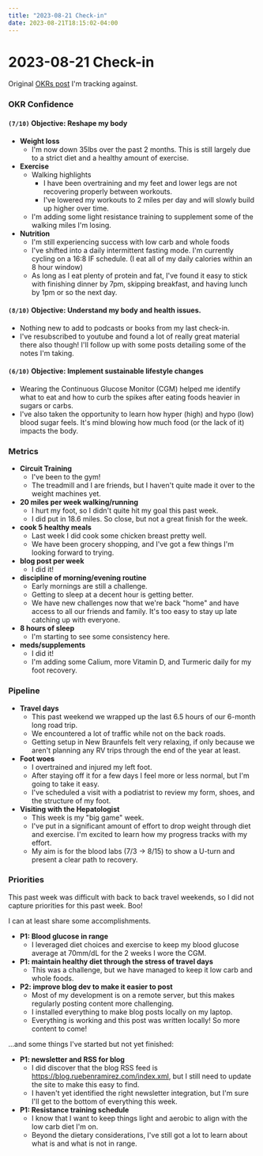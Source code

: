 ```yaml
---
title: "2023-08-21 Check-in"
date: 2023-08-21T18:15:02-04:00
---
```


# 2023-08-21 Check-in

Original [OKRs post](/posts/okr-grids-for-health/) I'm tracking against.


### OKR Confidence

#### `(7/10)` Objective: Reshape my body
  - **Weight loss**
    - I'm now down 35lbs over the past 2 months.  This is still largely due to a strict diet and a healthy amount of exercise.
  - **Exercise**
    - Walking highlights
      - I have been overtraining and my feet and lower legs are not recovering properly between workouts.
      - I've lowered my workouts to 2 miles per day and will slowly build up higher over time.
    - I'm adding some light resistance training to supplement some of the walking miles I'm losing.
  - **Nutrition**
    - I'm still experiencing success with low carb and whole foods
    - I've shifted into a daily intermittent fasting mode.  I'm currently cycling on a 16:8 IF schedule.  (I eat all of my daily calories within an 8 hour window)
    - As long as I eat plenty of protein and fat, I've found it easy to stick with finishing dinner by 7pm, skipping breakfast, and having lunch by 1pm or so the next day.

#### `(8/10)` Objective: Understand my body and health issues.
  - Nothing new to add to podcasts or books from my last check-in.
  - I've resubscribed to youtube and found a lot of really great material there also though!  I'll follow up with some posts detailing some of the notes I'm taking.

#### `(6/10)` Objective: Implement sustainable lifestyle changes
  - Wearing the Continuous Glucose Monitor (CGM) helped me identify what to eat and how to curb the spikes after eating foods heavier in sugars or carbs.
  - I've also taken the opportunity to learn how hyper (high) and hypo (low) blood sugar feels.  It's mind blowing how much food (or the lack of it) impacts the body.


### Metrics

- <span class="metric-red">**Circuit Training**</span>
  - I've been to the gym!
  - The treadmill and I are friends, but I haven't quite made it over to the weight machines yet.
- <span class="metric-yellow">**20 miles per week walking/running**</span>
  - I hurt my foot, so I didn't quite hit my goal this past week.
  - I did put in 18.6 miles.  So close, but not a great finish for the week.
- <span class="metric-yellow">**cook 5 healthy meals**</span>
  - Last week I did cook some chicken breast pretty well.
  - We have been grocery shopping, and I've got a few things I'm looking forward to trying.
- <span class="metric-green">**blog post per week**</span>
  - I did it!
- <span class="metric-yellow">**discipline of morning/evening routine**</span>
  - Early mornings are still a challenge.
  - Getting to sleep at a decent hour is getting better.
  - We have new challenges now that we're back "home" and have access to all our friends and family.  It's too easy to stay up late catching up with everyone.
- <span class="metric-green">**8 hours of sleep**</span>
  - I'm starting to see some consistency here.
- <span class="metric-green">**meds/supplements**</span>
  - I did it!
  - I'm adding some Calium, more Vitamin D, and Turmeric daily for my foot recovery.

### Pipeline

- **Travel days**
  - This past weekend we wrapped up the last 6.5 hours of our 6-month long road trip.
  - We encountered a lot of traffic while not on the back roads.
  - Getting setup in New Braunfels felt very relaxing, if only because we aren't planning any RV trips through the end of the year at least.
- **Foot woes**
  - I overtrained and injured my left foot.
  - After staying off it for a few days I feel more or less normal, but I'm going to take it easy.
  - I've scheduled a visit with a podiatrist to review my form, shoes, and the structure of my foot.
- **Visiting with the Hepatologist**
  - This week is my "big game" week.
  - I've put in a significant amount of effort to drop weight through diet and exercise.  I'm excited to learn how my progress tracks with my effort.
  - My aim is for the blood labs (7/3 -> 8/15) to show a U-turn and present a clear path to recovery.

### Priorities

This past week was difficult with back to back travel weekends, so I did not capture priorities for this past week.  Boo!  

I can at least share some accomplishments.


- **P1: Blood glucose in range**
  - I leveraged diet choices and exercise to keep my blood glucose average at 70mm/dL for the 2 weeks I wore the CGM.
- **P1: maintain healthy diet through the stress of travel days**
  - This was a challenge, but we have managed to keep it low carb and whole foods.
- **P2: improve blog dev to make it easier to post**
  - Most of my development is on a remote server, but this makes regularly posting content more challenging.
  - I installed everything to make blog posts locally on my laptop.
  - Everything is working and this post was written locally!  So more content to come!

...and some things I've started but not yet finished:

- **P1: newsletter and RSS for blog**
  - I did discover that the blog RSS feed is https://blog.ruebenramirez.com/index.xml, but I still need to update the site to make this easy to find.
  - I haven't yet identified the right newsletter integration, but I'm sure I'll get to the bottom of everything this week.
- **P1: Resistance training schedule**
  - I know that I want to keep things light and aerobic to align with the low carb diet I'm on.
  - Beyond the dietary considerations, I've still got a lot to learn about what is and what is not in range.
